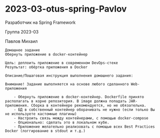 # 2023-03-otus-spring-Pavlov
Разработчик на Spring Framework

Группа 2023-03

Павлов Михаил

    Домашнее задание
    Обернуть приложение в docker-контейнер

    Цель: деплоить приложение в современном DevOps-стеке
    Результат: обёртка приложения в Docker

    Описание/Пошаговая инструкция выполнения домашнего задания:

    Внимание! Задание выполняется на основе любого сделанного Web-приложения

        - Обернуть приложение в docker-контейнер. Dockerfile принято располагать в корне репозитория. В image должна попадать JAR-приложения. Сборка в контейнере рекомендуется, но не обязательна.
        - БД в собственный контейнер оборачивать не нужно (если только Вы не используете кастомные плагины)
        - Настроить связь между контейнерами, с помощью docker-compose
        - Опционально: сделать это в локальном кубе.
        - Приложение желательно реализовать с помощью всех Best Practices Docker (логгирование в stdout и т.д.)